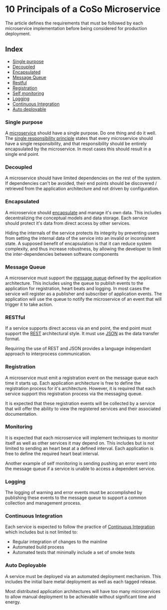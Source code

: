 # 10 Principals of a CoSo Microservice

The article defines the requirements that must be followed by each microservice implementation before being considered for production deployment.  

## Index

* [Single purpose](#single-purpose)
* [Decoupled](#decoupled)
* [Encapsulated](#encapsulated)
* [Message Queue](#messaging)
* [Restful](#restful)
* [Registration](#registration)
* [Self monitoring](#monitoring)
* [Logging](#logging)
* [Continuous Integration](#ci)
* [Auto deployable](#deployment)

### <a name="single-purpose"></a>Single purpose

A [microservice](http://en.wikipedia.org/wiki/Microservices) should have a single purpose.  Do one thing and do it well.  The [single responsibility principle](http://en.wikipedia.org/wiki/Single_responsibility_principle) states that every microservice should have a single responsibility, and that responsibility should be entirely encapsulated by the microservice. In most cases this should result in a single end point.

### <a name="decoupled"></a>Decoupled

A microservice should have limited dependencies on the rest of the system.  If dependencies can't be avoided, their end points should be discovered / retrieved from the application architecture and not driven by configuration.

### <a name="encapsulated"></a>Encapsulated

A microservice should [encapsulate](http://en.wikipedia.org/wiki/Encapsulation_%28object-oriented_programming%29) and manage it's own data.  This includes decentralizing the conceptual models and data storage.  Each service should protect it's data from direct access by other services.

Hiding the internals of the service protects its integrity by preventing users from setting the internal data of the service into an invalid or inconsistent state. A supposed benefit of encapsulation is that it can reduce system complexity, and thus increase robustness, by allowing the developer to limit the inter-dependencies between software components

### <a name="messaging"></a>Message Queue

A microservice must support the [message queue](http://en.wikipedia.org/wiki/Message_queue) defined by the application architecture.  This includes using the queue to publish events to the application for registration, heart beats and logging. In most cases the service will register as a publisher and subscriber of application events.  The application will use the queue to notify the microservice of an event that will trigger it to take action.

### <a name="restful"></a>RESTful

If a service supports direct access via an end point, the end point must support the [REST](http://en.wikipedia.org/wiki/Representational_state_transfer#Architectural_constraints) architectural style.  It must use [JSON](http://en.wikipedia.org/wiki/JSON) as the data transfer format.

Requiring the use of REST and JSON provides a language independant approach to interprocess communication.

### <a name="registration"></a>Registration

A microservice must emit a registration event on the message queue each time it starts up.  Each application architecture is free to define the registration process for it's architecture.  However, it is required that each service support this registration process via the messaging queue.

It is expected that these registration events will be collected by a service that will offer the ability to view the registered services and their associated documentation.

### <a name="monitoring"></a>Monitoring

It is expected that each microservice will implement techniques to monitor itself as well as other services it may depend on.  This includes but is not limited to sending an heart beat at a defined interval. Each application is free to define the required heart beat interval.  

Another example of self monitoring is sending pushing an error event into the message queue if a service is unable to access a dependent service.

### <a name="logging"></a>Logging

The logging of warning and error events must be accomplished by publishing these events to the message queue to support a common collection and management process.

### <a name="ci"></a>Continuous Integration

Each service is expected to follow the practice of [Continuous Integration](http://en.wikipedia.org/wiki/Continuous_integration) which includes but is not limited to:

* Regular integration of changes to the mainline
* Automated build process
* Automated tests that minimally include a set of smoke tests

### <a name="deployment"></a>Auto Deployable

A service must be deployed via an automated deployment mechanism.  This includes the initial bare metal deployment as well as each tagged release.

Most distributed application architectures will have too many microservices to allow manual deployment to be achievable without significant time and energy.

